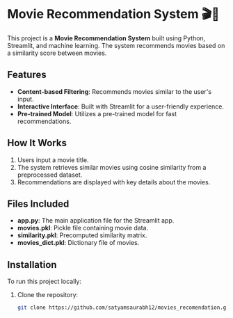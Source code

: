 # Movie Recommendation System 🎬🎥

This project is a **Movie Recommendation System** built using Python, Streamlit, and machine learning. The system recommends movies based on a similarity score between movies.

## Features
- **Content-based Filtering**: Recommends movies similar to the user's input.
- **Interactive Interface**: Built with Streamlit for a user-friendly experience.
- **Pre-trained Model**: Utilizes a pre-trained model for fast recommendations.

## How It Works
1. Users input a movie title.
2. The system retrieves similar movies using cosine similarity from a preprocessed dataset.
3. Recommendations are displayed with key details about the movies.

## Files Included
- **app.py**: The main application file for the Streamlit app.
- **movies.pkl**: Pickle file containing movie data.
- **similarity.pkl**: Precomputed similarity matrix.
- **movies_dict.pkl**: Dictionary file of movies.

## Installation
To run this project locally:
1. Clone the repository:
   ```bash
   git clone https://github.com/satyamsaurabh12/movies_recomendation.git
